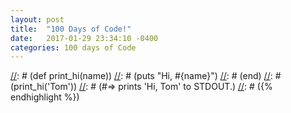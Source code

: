 ```yaml
---
layout: post
title:  "100 Days of Code!"
date:   2017-01-29 23:34:10 -0400
categories: 100 days of Code
---
```

[//]: # (You’ll find this post in your `_posts` directory. Go ahead and edit it and re-build the site to see your changes. You can rebuild the site in many different ways, but the most common way is to run `jekyll serve`, which launches a web server and auto-regenerates your site when a file is updated.)

[//]: # (To add new posts, simply add a file in the `_posts` directory that follows the convention `YYYY-MM-DD-name-of-post.ext` and includes the necessary front matter. Take a look at the source for this post to get an idea about how it works.)

[//]: # (Jekyll also offers powerful support for code snippets:)

[//]: # ({% highlight ruby %})
[//]: # (def print_hi(name))
[//]: # (puts "Hi, #{name}")
[//]: # (end)
[//]: # (print_hi('Tom'))
[//]: # (#=> prints 'Hi, Tom' to STDOUT.)
[//]: # ({% endhighlight %})

[//]: # (Check out the [Jekyll docs][jekyll-docs] for more info on how to get the most out of Jekyll. File all bugs/feature requests at [Jekyll’s GitHub repo][jekyll-gh]. If you have questions, you can ask them on [Jekyll Talk][jekyll-talk].)

[//]: # ([jekyll-docs]: http://jekyllrb.com/docs/home)
[//]: # ([jekyll-gh]:   https://github.com/jekyll/jekyll)
[//]: # ([jekyll-talk]: https://talk.jekyllrb.com/)
